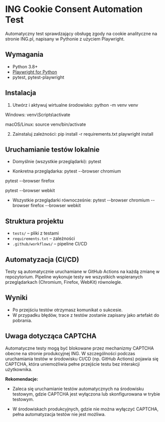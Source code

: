 ﻿# ING Cookie Consent Automation Test

Automatyczny test sprawdzający obsługę zgody na cookie analityczne na stronie ING.pl, napisany w Pythonie z użyciem Playwright.

## Wymagania

- Python 3.8+
- [Playwright for Python](https://playwright.dev/python/)
- pytest, pytest-playwright

## Instalacja

1. Utwórz i aktywuj wirtualne środowisko:
python -m venv venv

Windows:
venv\Scripts\activate

macOS/Linux:
source venv/bin/activate



2. Zainstaluj zależności:
pip install -r requirements.txt
playwright install



## Uruchamianie testów lokalnie

- Domyślnie (wszystkie przeglądarki):
pytest


- Konkretna przeglądarka:
pytest --browser chromium

pytest --browser firefox

pytest --browser webkit


- Wszystkie przeglądarki równocześnie:
pytest --browser chromium --browser firefox --browser webkit



## Struktura projektu

- `tests/` – pliki z testami
- `requirements.txt` – zależności
- `.github/workflows/` – pipeline CI/CD

## Automatyzacja (CI/CD)

Testy są automatycznie uruchamiane w GitHub Actions na każdą zmianę w repozytorium. Pipeline wykonuje testy we wszystkich wspieranych przeglądarkach (Chromium, Firefox, WebKit) równolegle.

## Wyniki

- Po przejściu testów otrzymasz komunikat o sukcesie.
- W przypadku błędów, trace z testów zostanie zapisany jako artefakt do pobrania.

## Uwaga dotycząca CAPTCHA

Automatyczne testy mogą być blokowane przez mechanizmy CAPTCHA obecne na stronie produkcyjnej ING. W szczególności podczas uruchamiania testów w środowisku CI/CD (np. GitHub Actions) pojawia się CAPTCHA, która uniemożliwia pełne przejście testu bez interakcji użytkownika.

**Rekomendacje:**
- Zaleca się uruchamianie testów automatycznych na środowisku testowym, gdzie CAPTCHA jest wyłączona lub skonfigurowana w trybie testowym.

- W środowiskach produkcyjnych, gdzie nie można wyłączyć CAPTCHA, pełna automatyzacja testów nie jest możliwa.
